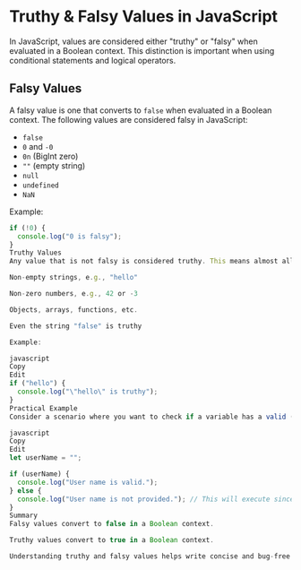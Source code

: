 # Truthy & Falsy Values in JavaScript

In JavaScript, values are considered either "truthy" or "falsy" when evaluated in a Boolean context. This distinction is important when using conditional statements and logical operators.

## Falsy Values

A falsy value is one that converts to `false` when evaluated in a Boolean context. The following values are considered falsy in JavaScript:

- `false`
- `0` and `-0`
- `0n` (BigInt zero)
- `""` (empty string)
- `null`
- `undefined`
- `NaN`

Example:

```javascript
if (!0) {
  console.log("0 is falsy");
}
Truthy Values
Any value that is not falsy is considered truthy. This means almost all values are truthy, including:

Non-empty strings, e.g., "hello"

Non-zero numbers, e.g., 42 or -3

Objects, arrays, functions, etc.

Even the string "false" is truthy

Example:

javascript
Copy
Edit
if ("hello") {
  console.log("\"hello\" is truthy");
}
Practical Example
Consider a scenario where you want to check if a variable has a valid (truthy) value before proceeding:

javascript
Copy
Edit
let userName = "";

if (userName) {
  console.log("User name is valid.");
} else {
  console.log("User name is not provided."); // This will execute since "" is falsy
}
Summary
Falsy values convert to false in a Boolean context.

Truthy values convert to true in a Boolean context.

Understanding truthy and falsy values helps write concise and bug-free conditional statements.

